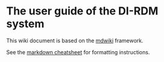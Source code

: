 # The user guide of the DI-RDM system

This wiki document is based on the [mdwiki](http://dynalon.github.io/mdwiki/#!index.md) framework. 

See the [markdown cheatsheet](https://github.com/adam-p/markdown-here/wiki/Markdown-Cheatsheet) for formatting instructions.
